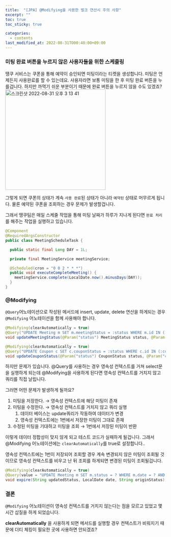 ```yaml
---
title:  "[JPA] @Modifying을 사용한 벌크 연산시 주의 사항"
excerpt: ""
toc: true
toc_sticky: true

categories:
  - contents
last_modified_at: 2022-08-31TO00:40:00+09:00
---
```


### 미팅 완료 버튼을 누르지 않은 사용자들을 위한 스케줄링

땡쿠 서비스는 쿠폰을 통해 예약이 승인되면 미팅이라는 티켓을 생성합니다.
미팅은 언제든지 사용완료를 할 수 있는데요. 사용자라면 보통 미팅을 한 후 미팅 완료 버튼을 누를겁니다. 하지만 까먹기 쉬운 부분이기 때문에 완료 버튼을 누르지 않을 수도 있겠죠?
<img width="315" alt="스크린샷 2022-08-31 오후 3 13 41" src="https://user-images.githubusercontent.com/58363663/187607142-7efbf64f-dd3c-4fb6-8db5-ec32d624e118.png">

그렇게 되면 쿠폰의 상태가 계속 `사용 완료`된 상태가 아니라 `예약된` 상태로 머무르게 됩니다. 물론 예약된 쿠폰을 조회하는 경우 문제가 발생할겁니다.

그래서 땡쿠팀은 매일 스케줄 작업을 통해 미팅 날짜가 하루가 지나게 된다면 `완료 처리`를 해주는 작업을 실행하고 있습니다.

```java
@Component
@RequiredArgsConstructor
public class MeetingScheduleTask {

  public static final Long DAY = 1L;

  private final MeetingService meetingService;

  @Scheduled(cron = "0 0 2 * * *")
  public void executeCompleteMeeting() {
    meetingService.complete(LocalDate.now().minusDays(DAY));
  }
}
```

### @Modifying
`@Query`어노테이션으로 작성된 메서드에 insert, update, delete 연산을 하게되는 경우 `@Modifying` 어노테이션을 함께 사용해야 합니다.

```java
@Modifying(clearAutomatically = true)
@Query("UPDATE Meeting m SET m.meetingStatus = :status WHERE m.id IN (:meetingIds)")
void updateMeetingStatus(@Param("status") MeetingStatus status, @Param("meetingIds") List<Long> meetingIds);

@Modifying(clearAutomatically = true)
@Query("UPDATE Coupon c SET c.couponStatus = :status WHERE c.id IN (:couponIds)")
void updateCouponStatus(@Param("status") CouponStatus status, @Param("couponIds") List<Long> couponIds);
```


하지만 문제가 있습니다. @Query를 사용하는 경우 영속성 컨텍스트를 거쳐 select문을 실행하게 되는데 @Modifying을 사용하게 된다면 영속성 컨텍스트를 거치지 않고 쿼리를 직접 날립니다.

그러면 어떤 문제가 발생하게 될까요?

1. 미팅을 저장한다. → 영속성 컨텍스트에 해당 미팅이 존재
2. 미팅을 수정한다. → 영속성 컨텍스트를 거치지 않고 쿼리 실행
   1. 데이터 베이스는 update쿼리가 작동하여 데이터가 변경
   2. 영속성 컨텍스트에는 1번에서 저장한 미팅이 그대로 존재
3. 수정된 미팅을 기대하고 미팅을 조회 → 1번에서 저장된 미팅이 반환


이렇게 데이터 정합성이 맞지 않게 되고 테스트 코드가 실패하게 될겁니다. 그래서 @Modifying 어노테이션에는 `clearAutomatically`를 true로 설정합니다..

영속성 컨텍스트에는 1번이 저장되어 조회할 경우 계속 변경되지 않은 미팅이 조회될 것이므로 영속성 컨텍스트를 비우고 난 뒤 조회를 하게되면 변경된 미팅이 조회될겁니다.

```java
@Modifying(clearAutomatically = true)
@Query(value = "UPDATE Meeting m SET m.status = ? WHERE m.date = ? AND m.status = ?", nativeQuery = true)
void expire(String updatedStatus, LocalDate date, String originStatus);
```

### 결론

`@Modifying` 어노테이션이 영속성 컨텍스트를 거치지 않는다는 점을 모르고 있었고 몇시간 삽질을 하게 되었습니다.

**clearAutomatically** 을 사용하게 되면 메서드를 실행할 경우 컨텍스트가 비워지기 때문에 더티 체킹이 필요한 곳에 사용하면 안되겠죠?